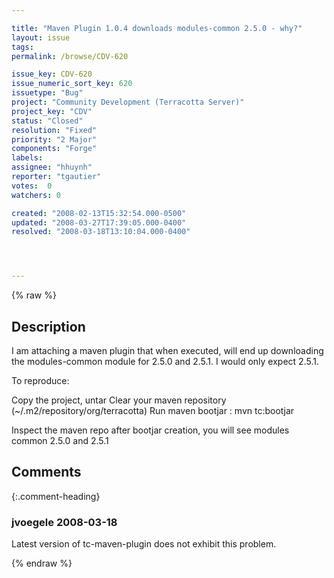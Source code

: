 ```yaml
---

title: "Maven Plugin 1.0.4 downloads modules-common 2.5.0 - why?"
layout: issue
tags: 
permalink: /browse/CDV-620

issue_key: CDV-620
issue_numeric_sort_key: 620
issuetype: "Bug"
project: "Community Development (Terracotta Server)"
project_key: "CDV"
status: "Closed"
resolution: "Fixed"
priority: "2 Major"
components: "Forge"
labels: 
assignee: "hhuynh"
reporter: "tgautier"
votes:  0
watchers: 0

created: "2008-02-13T15:32:54.000-0500"
updated: "2008-03-27T17:39:05.000-0400"
resolved: "2008-03-18T13:10:04.000-0400"




---
```


{% raw %}

## Description

<div markdown="1" class="description">

I am attaching a maven plugin that when executed, will end up downloading the modules-common module for 2.5.0 and 2.5.1.  I would only expect 2.5.1.

To reproduce:

Copy the project, untar
Clear your maven repository (~/.m2/repository/org/terracotta)
Run maven bootjar : mvn tc:bootjar

Inspect the maven repo after bootjar creation, you will see modules common 2.5.0 and 2.5.1

</div>

## Comments


{:.comment-heading}
### **jvoegele** <span class="date">2008-03-18</span>

<div markdown="1" class="comment">

Latest version of tc-maven-plugin does not exhibit this problem.

</div>



{% endraw %}
